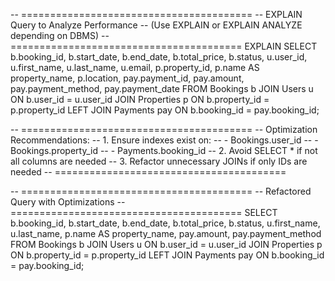 -- ========================================
-- EXPLAIN Query to Analyze Performance
-- (Use EXPLAIN or EXPLAIN ANALYZE depending on DBMS)
-- ========================================
EXPLAIN 
SELECT 
    b.booking_id,
    b.start_date,
    b.end_date,
    b.total_price,
    b.status,
    u.user_id,
    u.first_name,
    u.last_name,
    u.email,
    p.property_id,
    p.name AS property_name,
    p.location,
    pay.payment_id,
    pay.amount,
    pay.payment_method,
    pay.payment_date
FROM Bookings b
JOIN Users u ON b.user_id = u.user_id
JOIN Properties p ON b.property_id = p.property_id
LEFT JOIN Payments pay ON b.booking_id = pay.booking_id;

-- ========================================
-- Optimization Recommendations:
-- 1. Ensure indexes exist on:
--    - Bookings.user_id
--    - Bookings.property_id
--    - Payments.booking_id
-- 2. Avoid SELECT * if not all columns are needed
-- 3. Refactor unnecessary JOINs if only IDs are needed
-- ========================================

-- ========================================
-- Refactored Query with Optimizations
-- ========================================
SELECT 
    b.booking_id,
    b.start_date,
    b.end_date,
    b.total_price,
    b.status,
    u.first_name,
    u.last_name,
    p.name AS property_name,
    pay.amount,
    pay.payment_method
FROM Bookings b
JOIN Users u ON b.user_id = u.user_id
JOIN Properties p ON b.property_id = p.property_id
LEFT JOIN Payments pay ON b.booking_id = pay.booking_id;
